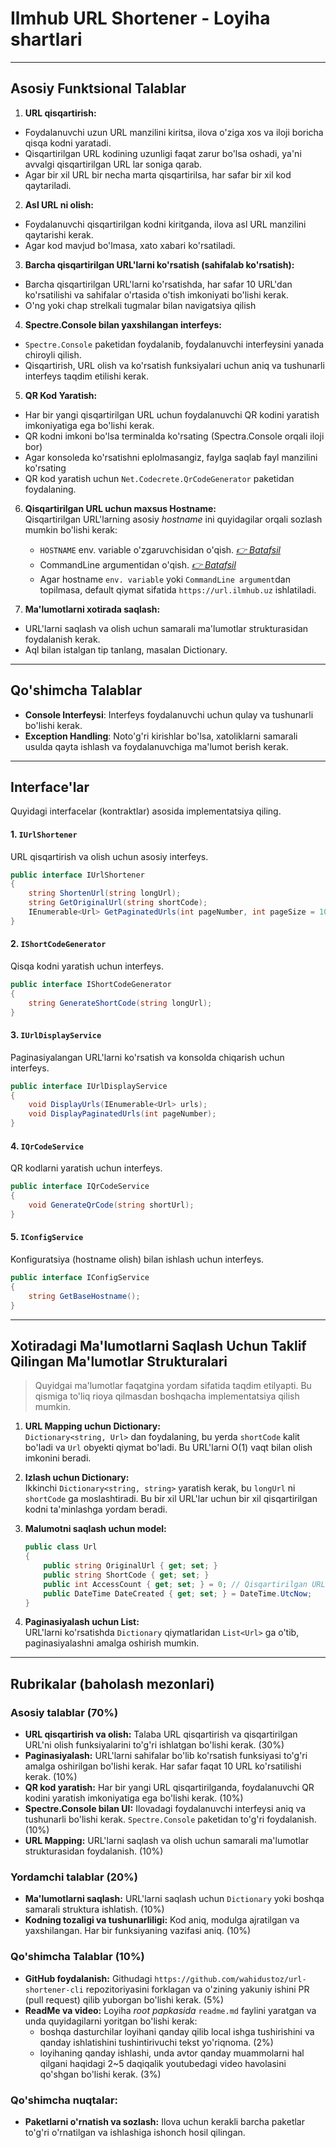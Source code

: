 
# Ilmhub URL Shortener - Loyiha shartlari
---

## Asosiy Funktsional Talablar

1. **URL qisqartirish:**  
- Foydalanuvchi uzun URL manzilini kiritsa, ilova o'ziga xos va iloji boricha qisqa kodni yaratadi. 
- Qisqartirilgan URL kodining uzunligi faqat zarur bo'lsa oshadi, ya'ni avvalgi qisqartirilgan URL lar soniga qarab.
- Agar bir xil URL bir necha marta qisqartirilsa, har safar bir xil kod qaytariladi.

2. **Asl URL ni olish:**  
- Foydalanuvchi qisqartirilgan kodni kiritganda, ilova asl URL manzilini qaytarishi kerak.
- Agar kod mavjud bo'lmasa, xato xabari ko'rsatiladi.

3. **Barcha qisqartirilgan URL'larni ko'rsatish (sahifalab ko'rsatish):**  
- Barcha qisqartirilgan URL'larni ko'rsatishda, har safar 10 URL'dan ko'rsatilishi va sahifalar o'rtasida o'tish imkoniyati bo'lishi kerak.
- O'ng yoki chap strelkali tugmalar bilan navigatsiya qilish

4. **Spectre.Console bilan yaxshilangan interfeys:**  
- `Spectre.Console` paketidan foydalanib, foydalanuvchi interfeysini yanada chiroyli qilish.
- Qisqartirish, URL olish va ko'rsatish funksiyalari uchun aniq va tushunarli interfeys taqdim etilishi kerak.

5. **QR Kod Yaratish:**  
- Har bir yangi qisqartirilgan URL uchun foydalanuvchi QR kodini yaratish imkoniyatiga ega bo'lishi kerak.
- QR kodni imkoni bo'lsa terminalda ko'rsating (Spectra.Console orqali iloji bor)
- Agar konsoleda ko'rsatishni eplolmasangiz, faylga saqlab fayl manzilini ko'rsating
- QR kod yaratish uchun `Net.Codecrete.QrCodeGenerator` paketidan foydalaning.

6. **Qisqartirilgan URL uchun maxsus Hostname:**  
   Qisqartirilgan URL'larning asosiy _hostname_ ini quyidagilar orqali sozlash mumkin bo'lishi kerak:
   - `HOSTNAME` env. variable o'zgaruvchisidan o'qish. *[👉 Batafsil](https://learn.microsoft.com/en-us/dotnet/api/system.environment.getenvironmentvariable?view=net-8.0)*
   - CommandLine argumentidan o'qish. *[👉 Batafsil](https://learn.microsoft.com/en-us/dotnet/csharp/fundamentals/program-structure/main-command-line)*
   - Agar hostname `env. variable` yoki `CommandLine argument`dan topilmasa, default qiymat sifatida `https://url.ilmhub.uz` ishlatiladi.

7. **Ma'lumotlarni xotirada saqlash:**  
- URL'larni saqlash va olish uchun samarali ma'lumotlar strukturasidan foydalanish kerak.
- Aql bilan istalgan tip tanlang, masalan Dictionary.
---

## Qo'shimcha Talablar

- **Console Interfeysi**: Interfeys foydalanuvchi uchun qulay va tushunarli bo'lishi kerak.
- **Exception Handling**: Noto'g'ri kirishlar bo'lsa, xatoliklarni samarali usulda qayta ishlash va foydalanuvchiga ma'lumot berish kerak.
---

## Interface'lar
Quyidagi interfacelar (kontraktlar) asosida implementatsiya qiling.

#### 1. `IUrlShortener`

URL qisqartirish va olish uchun asosiy interfeys.

```csharp
public interface IUrlShortener
{
    string ShortenUrl(string longUrl);
    string GetOriginalUrl(string shortCode);
    IEnumerable<Url> GetPaginatedUrls(int pageNumber, int pageSize = 10); // Paginasiyalashni qo'llab-quvvatlash
}
```

#### 2. `IShortCodeGenerator`

Qisqa kodni yaratish uchun interfeys.

```csharp
public interface IShortCodeGenerator
{
    string GenerateShortCode(string longUrl);
}
```

#### 3. `IUrlDisplayService`

Paginasiyalangan URL'larni ko'rsatish va konsolda chiqarish uchun interfeys.

```csharp
public interface IUrlDisplayService
{
    void DisplayUrls(IEnumerable<Url> urls);
    void DisplayPaginatedUrls(int pageNumber);
}
```

#### 4. `IQrCodeService`

QR kodlarni yaratish uchun interfeys.

```csharp
public interface IQrCodeService
{
    void GenerateQrCode(string shortUrl);
}
```

#### 5. `IConfigService`

Konfiguratsiya (hostname olish) bilan ishlash uchun interfeys.

```csharp
public interface IConfigService
{
    string GetBaseHostname();
}
```
---

## Xotiradagi Ma'lumotlarni Saqlash Uchun Taklif Qilingan Ma'lumotlar Strukturalari
> Quyidgai ma'lumotlar faqatgina yordam sifatida taqdim etilyapti. Bu qismiga to'liq rioya qilmasdan boshqacha implementatsiya qilish mumkin. 

1. **URL Mapping uchun Dictionary:**  
   `Dictionary<string, Url>` dan foydalaning, bu yerda `shortCode` kalit bo'ladi va `Url` obyekti qiymat bo'ladi. Bu URL'larni O(1) vaqt bilan olish imkonini beradi.

2. **Izlash uchun Dictionary:**  
   Ikkinchi `Dictionary<string, string>` yaratish kerak, bu `longUrl` ni `shortCode` ga moslashtiradi. Bu bir xil URL'lar uchun bir xil qisqartirilgan kodni ta'minlashga yordam beradi.

3. **Malumotni saqlash uchun model:**

   ```csharp
   public class Url
   {
       public string OriginalUrl { get; set; }
       public string ShortCode { get; set; }
       public int AccessCount { get; set; } = 0; // Qisqartirilgan URL har safar murojaat qilganda oshadi
       public DateTime DateCreated { get; set; } = DateTime.UtcNow;
   }
   ```

4. **Paginasiyalash uchun List:**  
   URL'larni ko'rsatishda `Dictionary` qiymatlaridan `List<Url>` ga o'tib, paginasiyalashni amalga oshirish mumkin.
---

## Rubrikalar (baholash mezonlari)

### Asosiy talablar (70%)
- **URL qisqartirish va olish:** Talaba URL qisqartirish va qisqartirilgan URL'ni olish funksiyalarini to'g'ri ishlatgan bo'lishi kerak. (30%)
- **Paginasiyalash:** URL'larni sahifalar bo'lib ko'rsatish funksiyasi to'g'ri amalga oshirilgan bo'lishi kerak. Har safar faqat 10 URL ko'rsatilishi kerak. (10%)
- **QR kod yaratish:** Har bir yangi URL qisqartirilganda, foydalanuvchi QR kodini yaratish imkoniyatiga ega bo'lishi kerak. (10%)
- **Spectre.Console bilan UI:** Ilovadagi foydalanuvchi interfeysi aniq va tushunarli bo'lishi kerak. `Spectre.Console` paketidan to'g'ri foydalanish. (10%)
- **URL Mapping:** URL'larni saqlash va olish uchun samarali ma'lumotlar strukturasidan foydalanish. (10%)

### Yordamchi talablar (20%)
- **Ma'lumotlarni saqlash:** URL'larni saqlash uchun `Dictionary` yoki boshqa samarali struktura ishlatish. (10%)
- **Kodning tozaligi va tushunarliligi:** Kod aniq, modulga ajratilgan va yaxshilangan. Har bir funksiyaning vazifasi aniq. (10%)

### Qo'shimcha Talablar (10%)
- **GitHub foydalanish:** Githudagi `https://github.com/wahidustoz/url-shortener-cli` repozitoriyasini forklagan va o'zining yakuniy ishini PR (pull request) qilib yuborgan bo'lishi kerak. (5%)
- **ReadMe va video:** Loyiha _root papkasida_ `readme.md` faylini yaratgan va unda quyidagilarni yoritgan bo'lishi kerak:
  - boshqa dasturchilar loyihani qanday qilib local ishga tushirishini va qanday ishlatishini tushintirivuchi tekst yo'riqnoma. (2%)
  - loyihaning qanday ishlashi, unda avtor qanday muammolarni hal qilgani haqidagi  2~5 daqiqalik youtubedagi video havolasini qo'shgan bo'lishi kerak. (3%)

### Qo'shimcha nuqtalar:
- **Paketlarni o'rnatish va sozlash:** Ilova uchun kerakli barcha paketlar to'g'ri o'rnatilgan va ishlashiga ishonch hosil qilingan. 

